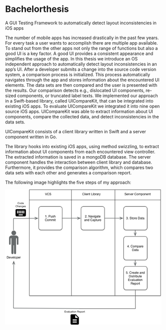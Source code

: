 # Bachelorthesis
A GUI Testing Framework to automatically detect layout inconsistencies in iOS apps

The number of mobile apps has increased drastically in the past few years. For every task a user wants to accomplish there are multiple app available. To stand out from the other apps not only the range of functions but also a good UI is a key factor. A good UI provides a consistent appearance and simplifies the usage of the app. In this thesis we introduce an OS independent approach to automatically detect layout inconsistencies in an app’s UI. After a developer submits a change into the source code version system, a comparison process is initialized. This process automatically navigates through the app and stores information about the encountered UI elements. The data sets are then compared and the user is presented with the results. Our comparison detects e.g., dislocated UI components, re-sized components, or truncated label texts. We implemented our approach in a Swift-based library, called UICompareKit, that can be integrated into existing iOS apps. To evaluate UICompareKit we integrated it into nine open source iOS apps. UICompareKit was able to extract information about UI components, compare the collected data, and detect inconsistencies in the data sets.

UICompareKit consists of a client library written in Swift and a server component written in Go.

The library hooks into existing iOS apps, using method swizzling, to extract information about UI components from each encountered view controller.
The extracted information is saved in a mongoDB database.
The server component handles the interaction between client library and database.
Furthermore, it provides the comparison algorithm, which compares two data sets with each other and generates a comparison report.

The following image highlights the five steps of my approach:

![alt text](https://github.com/dbaule/Bachelorthesis/blob/master/ApproachLifecycle.png)
